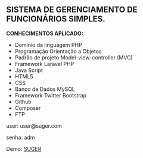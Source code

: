 <h2>SISTEMA DE GERENCIAMENTO DE FUNCIONÁRIOS  SIMPLES.</h2>

<b>CONHECIMENTOS APLICADO:</b>

<ul>
	<li>Domínio da linguagem PHP</li>
	<li>Programação Orientação a Objetos</li>
	<li>Padrão de projeto Model-view-controller (MVC)</li>
	<li>Framework Laravel PHP</li>
	<li>Java Script</li>
	<li>HTML5</li>
	<li>CSS</li>
	<li>Banco de Dados MySQL</li>
	<li>Framework Twitter Bootstrap</li>
	<li>Github</li>
	<li>Composer</li>
	<li>FTP</li>
</ul>

<p>user: user@suger.com</p>
<p>senha: adm</p>

<p>Demo: <a href="http://guilhermesystem.esy.es/" target="_blank">SUGER</a></p>
